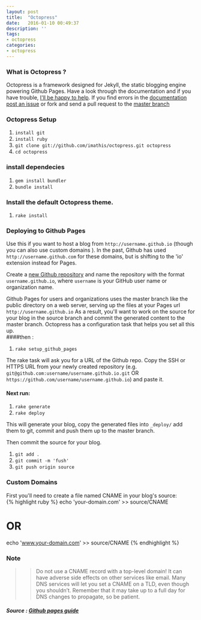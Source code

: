 ```yaml
---
layout: post
title:  "Octopress"
date:   2016-01-10 00:49:37
description: ''
tags:
- octopress
categories: 
- octopress
---
```



### What is Octopress ?
Octopress is a framework designed for Jekyll, the static blogging engine powering Github Pages. Have a look through the documentation and if you have trouble, [I'll be happy to help][help]. If you find errors in the [documentation post an issue](issue) or fork and send a pull request to the [master branch][doc]

### Octopress Setup
1.  ``` install git ```
2. ```install ruby ```  
3. ``` git clone git://github.com/imathis/octopress.git octopress ```
4.  ```cd octopress ```

### install dependecies
1. ```gem install bundler```
2. ```bundle install```

### Install the default Octopress theme.
1. ```rake install ```

### Deploying to Github Pages
Use this if you want to host a blog from `http://username.github.io` (though you can also use custom domains ). In the past, Github has used `http://username.github.com` for these domains, but is shifting to the 'io' extension instead for Pages.  

Create a [new Github repository][git] and name the repository with the format `username.github.io`, where `username` is your GitHub user name or organization name.

Github Pages for users and organizations uses the master branch like the public directory on a web server, serving up the files at your Pages url `http://username.github.io` As a result, you'll want to work on the source for your blog in the source branch and commit the generated content to the master branch. Octopress has a configuration task that helps you set all this up.  
####then :  
1. `rake setup_github_pages`

The rake task will ask you for a URL of the Github repo. Copy the SSH or HTTPS URL from your newly created repository (e.g. `git@github.com:username/username.github.io.git` OR `https://github.com/username/username.github.io`) and paste it.  

#### Next run:
1. `rake generate`
2. `rake deploy`

This will generate your blog, copy the generated files into `_deploy/` add them to git, commit and push them up to the master branch.

Then commit the source for your blog.  
1. `git add . `  
2. `git commit -m 'fush' `  
3. `git push origin source `  

### Custom Domains  
First you'll need to create a file named CNAME in your blog's source:  
{% highlight ruby %}
echo 'your-domain.com' >> source/CNAME
# OR
echo 'www.your-domain.com' >> source/CNAME
{% endhighlight %}

### Note 
>> Do not use a CNAME record with a top-level domain! It can have adverse side effects on other services like email. Many DNS services will let you set a CNAME on a TLD, even though you shouldn’t. Remember that it may take up to a full day for DNS changes to propagate, so be patient.

##### Source : [Github pages guide][github]
[github]: https://help.github.com/categories/github-pages-basics
[git]: https://github.com/new
[help]:  http://octopress.org/help  
[issue]:  https://github.com/octopress/docs/issues  
[doc]:  https://github.com/octopress/docs/tree/master  